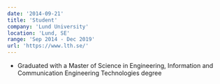 ```yaml
---
date: '2014-09-21'
title: 'Student'
company: 'Lund University'
location: 'Lund, SE'
range: 'Sep 2014 - Dec 2019'
url: 'https://www.lth.se/'
---
```


- Graduated with a Master of Science in Engineering, Information and Communication Engineering Technologies degree
